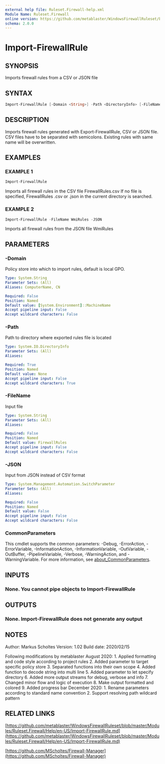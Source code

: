 ```yaml
---
external help file: Ruleset.Firewall-help.xml
Module Name: Ruleset.Firewall
online version: https://github.com/metablaster/WindowsFirewallRuleset/blob/master/Modules/Ruleset.Firewall/Help/en-US/Import-FirewallRule.md
schema: 2.0.0
---
```


# Import-FirewallRule

## SYNOPSIS

Imports firewall rules from a CSV or JSON file

## SYNTAX

```powershell
Import-FirewallRule [-Domain <String>] -Path <DirectoryInfo> [-FileName <String>] [-JSON] [<CommonParameters>]
```

## DESCRIPTION

Imports firewall rules generated with Export-FirewallRule, CSV or JSON file.
CSV files have to be separated with semicolons.
Existing rules with same name will be overwritten.

## EXAMPLES

### EXAMPLE 1

```powershell
Import-FirewallRule
```

Imports all firewall rules in the CSV file FirewallRules.csv
If no file is specified, FirewallRules .csv or .json in the current directory is searched.

### EXAMPLE 2

```powershell
Import-FirewallRule -FileName WmiRules -JSON
```

Imports all firewall rules from the JSON file WmiRules

## PARAMETERS

### -Domain

Policy store into which to import rules, default is local GPO.

```yaml
Type: System.String
Parameter Sets: (All)
Aliases: ComputerName, CN

Required: False
Position: Named
Default value: [System.Environment]::MachineName
Accept pipeline input: False
Accept wildcard characters: False
```

### -Path

Path to directory where exported rules file is located

```yaml
Type: System.IO.DirectoryInfo
Parameter Sets: (All)
Aliases:

Required: True
Position: Named
Default value: None
Accept pipeline input: False
Accept wildcard characters: True
```

### -FileName

Input file

```yaml
Type: System.String
Parameter Sets: (All)
Aliases:

Required: False
Position: Named
Default value: FirewallRules
Accept pipeline input: False
Accept wildcard characters: False
```

### -JSON

Input from JSON instead of CSV format

```yaml
Type: System.Management.Automation.SwitchParameter
Parameter Sets: (All)
Aliases:

Required: False
Position: Named
Default value: False
Accept pipeline input: False
Accept wildcard characters: False
```

### CommonParameters

This cmdlet supports the common parameters: -Debug, -ErrorAction, -ErrorVariable, -InformationAction, -InformationVariable, -OutVariable, -OutBuffer, -PipelineVariable, -Verbose, -WarningAction, and -WarningVariable. For more information, see [about_CommonParameters](http://go.microsoft.com/fwlink/?LinkID=113216).

## INPUTS

### None. You cannot pipe objects to Import-FirewallRule

## OUTPUTS

### None. Import-FirewallRule does not generate any output

## NOTES

Author: Markus Scholtes
Version: 1.02
Build date: 2020/02/15

Following modifications by metablaster August 2020:
1.
Applied formatting and code style according to project rules
2.
Added parameter to target specific policy store
3.
Separated functions into their own scope
4.
Added function to decode string into multi line
5.
Added parameter to let specify directory
6.
Added more output streams for debug, verbose and info
7.
Changed minor flow and logic of execution
8.
Make output formatted and colored
9.
Added progress bar
December 2020:
1.
Rename parameters according to standard name convention
2.
Support resolving path wildcard pattern

## RELATED LINKS

[https://github.com/metablaster/WindowsFirewallRuleset/blob/master/Modules/Ruleset.Firewall/Help/en-US/Import-FirewallRule.md](https://github.com/metablaster/WindowsFirewallRuleset/blob/master/Modules/Ruleset.Firewall/Help/en-US/Import-FirewallRule.md)

[https://github.com/MScholtes/Firewall-Manager](https://github.com/MScholtes/Firewall-Manager)
